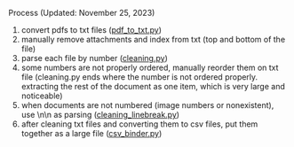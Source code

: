 Process (Updated: November 25, 2023)

1. convert pdfs to txt files ([pdf_to_txt.py](code/pdf_to_txt.py))
2. manually remove attachments and index from txt (top and bottom of the file)
3. parse each file by number ([cleaning.py](code/cleaning.py))
4. some numbers are not properly ordered, manually reorder them on txt file (cleaning.py ends where the number is not ordered properly. extracting the rest of the document as one item, which is very large and noticeable)
5. when documents are not numbered (image numbers or nonexistent), use \n\n as parsing ([cleaning_linebreak.py](code/cleaning_linebreak.py))
6. after cleaning txt files and converting them to csv files, put them together as a large file ([csv_binder.py](code/csv_binder.py))
